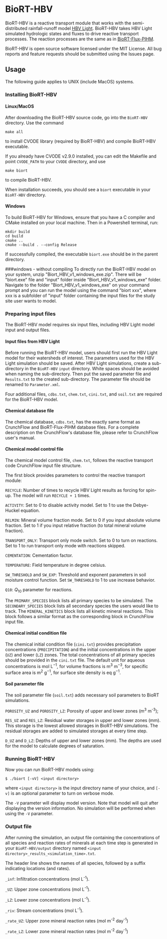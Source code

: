 # BioRT-HBV

BioRT-HBV is a reactive transport module that works with the semi-distributed rainfall-runoff model [HBV Light](https://www.geo.uzh.ch/en/units/h2k/Services/HBV-Model.html).
BioRT-HBV takes HBV Light simulated hydrologic states and fluxes to drive reactive transport processes.
The reaction processes are the same as in [BioRT-Flux-PIHM](https://github.com/PSUmodeling/MM-PIHM).

BioRT-HBV is open source software licensed under the MIT License.
All bug reports and feature requests should be submitted using the Issues page.

## Usage

The following guide applies to UNIX (include MacOS) systems.

### Installing BioRT-HBV

#### Linux/MacOS
After downloading the BioRT-HBV source code, go into the `BioRT-HBV` directory.
Use the command

```shell
make all
```

to install CVODE library (required by BioRT-HBV) and compile BioRT-HBV executable.

If you already have CVODE v2.9.0 installed, you can edit the Makefile and point `CVODE_PATH` to your `CVODE` directory, and use

```shell
make biort
```

to compile BioRT-HBV.

When installation succeeds, you should see a `biort` executable in your `BioRT-HBV` directory.

#### Windows
To build BioRT-HBV for Windows, ensure that you have a C compiler and CMake installed on your local machine. Then in a Powershell terminal, run:
```shell
mkdir build
cd build
cmake .. 
cmake --build . --config Release
```

If successfully compiled, the executable `biort.exe` should be in the parent directory.

###windows - without compiling
To directly run the BioRT-HBV model on your system, unzip "Biort_HBV_v1_windows_exe.zip". There will be "biort.exe" file and "input" folder inside "Biort_HBV_v1_windows_exe" folder. 
Navigate to the folder "Biort_HBV_v1_windows_exe" on your command prompt and you can run the model using the command "biort xxx", where xxx is a subfolder of "input" folder containing the input files for the study site user wants to model.

### Preparing input files

The BioRT-HBV model requires six input files, including HBV Light model input and output files.

#### Input files from HBV Light

Before running the BioRT-HBV model, users should first run the HBV Light model for their watersheds of interest.
The parameters used for the HBV Light simulation should be saved.
After HBV Light simulations, create a sub-directory in the `BioRT-HBV` `input` directory.
White spaces should be avoided when naming the sub-directory.
Then put the saved parameter file and `Results.txt` to the created sub-directory.
The parameter file should be renamed to `Parameter.xml`.

Four additional files, `cdbs.txt`, `chem.txt`, `cini.txt`, and `soil.txt` are required for the BioRT-HBV model.

#### Chemical database file

The chemical database, `cdbs.txt`, has the exactly same format as CrunchFlow and BioRT-Flux-PIHM database files.
For a complete description on the CrunchFlow's database file, please refer to CrunchFlow user's manual.

#### Chemical model control file

The chemical model control file, `chem.txt`, follows the reactive transport code CrunchFlow input file structure.

The first block provides parameters to control the reactive transport module:

`RECYCLE`:
Number of times to recycle HBV Light results as forcing for spin-up.
The model will run `RECYCLE + 1` times.

`ACTIVITY`:
Set to 0 to disable activity model.
Set to 1 to use the Debye-Huckel equation.

`RELMIN`:
Mineral volume fraction mode.
Set to 0 if you input absolute volume fraction.
Set to 1 if you input relative fraction (to total mineral volume fraction).

`TRANSPORT_ONLY`:
Transport only mode switch.
Set to 0 to turn on reactions.
Set to 1 to run transport only mode with reactions skipped.

`CEMENTATION`:
Cementation factor.

`TEMPERATURE`:
Field temperature in degree celsius.

`SW_THRESHOLD` and `SW_EXP`:
Threshold and exponent parameters in soil moisture control function.
Set `SW_THRESHOLD` to 1 to use increase behavior.

`Q10`:
*Q*<sub>10</sub> parameter for reactions.

The `PRIMARY_SPECIES` block lists all primary species to be simulated.
The `SECONDARY_SPECIES` block lists all secondary species the users would like to track.
The `MINERAL_KINETICS` block lists all kinetic mineral reactions.
This block follows a similar format as the corresponding block in CrunchFlow input file.

#### Chemical initial condition file

The chemical initial condition file (`cini.txt`) provides precipitation concentrations (`PRECIPITATION`) and the initial concentrations in the upper (`UZ`) and lower (`LZ`) zones.
The total concentrations of all primary species should be provided in the `cini.txt` file.
The default unit for aqueous concentrations is mol&nbsp;L<sup>−1</sup>,
for volume fractions is m<sup>3</sup>&nbsp;m<sup>−3</sup>,
for specific surface area is m<sup>2</sup>&nbsp;g<sup>−1</sup>,
for surface site density is eq&nbsp;g<sup>−1</sup>.

#### Soil parameter file

The soil parameter file (`soil.txt`) adds necessary soil parameters to BioRT simulations.

`POROSITY_UZ` and `POROSITY_LZ`:
Porosity of upper and lower zones (m<sup>3</sup>&nbsp;m<sup>-3</sup>);

`RES_UZ` and `RES_LZ`:
Residual water storages in upper and lower zones (mm).
This storage is the lowest allowed storages in BioRT-HBV simulations.
The residual storages are added to simulated storages at every time step.

`D_UZ` and `D_LZ`:
Depths of upper and lower zones (mm).
The depths are used for the model to calculate degrees of saturation.

### Running BioRT-HBV

Now you can run BioRT-HBV models using:

```shell
$ ./biort [-vV] <input directory>
```

where `<input directory>` is the input directory name of your choice,
and `[-v]` is an optional parameter to turn on verbose mode.

The `-V` parameter will display model version.
Note that model will quit after displaying the version information.
No simulation will be performed when using the `-V` parameter.

### Output file

After running the simulation, an output file containing the concentrations of all species and reaction rates of minerals at each time step is generated in your `BioRT-HBV/output` directory named `<input directory>_results_<simulation_time>.txt`.

The header line shows the names of all species, followed by a suffix indicating locations (and rates).

`_inf`:
Infiltration concentrations (mol L<sup>-1</sup>).

`_UZ`:
Upper zone concentrations (mol L<sup>-1</sup>).

`_LZ`:
Lower zone concentrations (mol L<sup>-1</sup>).

`_riv`:
Stream concentrations (mol L<sup>-1</sup>).

`_rate_UZ`:
Upper zone mineral reaction rates (mol m<sup>-2</sup> day<sup>-1</sup>)

`_rate_LZ`:
Lower zone mineral reaction rates (mol m<sup>-2</sup> day<sup>-1</sup>)
